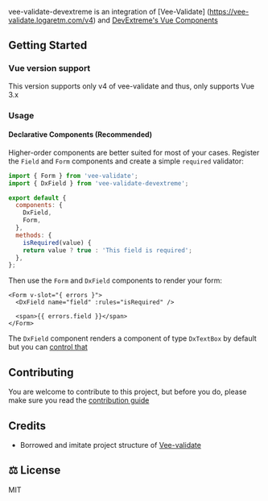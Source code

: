 vee-validate-devextreme is an integration of [Vee-Validate] (https://vee-validate.logaretm.com/v4) and [DevExtreme's Vue Components]()

## Getting Started

### Vue version support

This version supports only v4 of vee-validate and thus, only supports Vue 3.x

### Usage

#### Declarative Components (Recommended)

Higher-order components are better suited for most of your cases. Register the `Field` and `Form` components and create a simple `required` validator:

```js
import { Form } from 'vee-validate';
import { DxField } from 'vee-validate-devextreme';

export default {
  components: {
    DxField,
    Form,
  },
  methods: {
    isRequired(value) {
    return value ? true : 'This field is required';
  },
};
```

Then use the `Form` and `DxField` components to render your form:

```vue
<Form v-slot="{ errors }">
  <DxField name="field" :rules="isRequired" />

  <span>{{ errors.field }}</span>
</Form>
```

The `DxField` component renders a component of type `DxTextBox` by default but you can [control that](https://vee-validate.logaretm.com/v4/api/field#rendering-fields)

## Contributing

You are welcome to contribute to this project, but before you do, please make sure you read the [contribution guide](CONTRIBUTING.md)

## Credits

- Borrowed and imitate project structure of [Vee-validate](https://github.com/logaretm/vee-validate/)

## ⚖️ License

MIT
